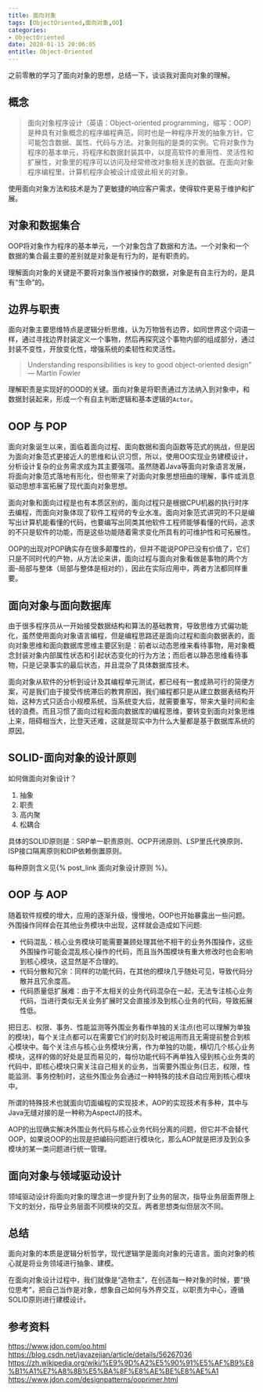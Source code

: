 ```yaml
---
title: 面向对象
tags: [ObjectOriented,面向对象,OO]
categories:
- ObjectOriented
date: 2020-01-15 20:06:05
entitle: Object-Oriented
---
```


之前零散的学习了面向对象的思想，总结一下，谈谈我对面向对象的理解。

<!--more-->

## 概念

> 面向对象程序设计（英语：Object-oriented programming，缩写：OOP）是种具有对象概念的程序编程典范，同时也是一种程序开发的抽象方针。它可能包含数据、属性、代码与方法。对象则指的是类的实例。它将对象作为程序的基本单元，将程序和数据封装其中，以提高软件的重用性、灵活性和扩展性，对象里的程序可以访问及经常修改对象相关连的数据。在面向对象程序编程里，计算机程序会被设计成彼此相关的对象。

使用面向对象方法和技术是为了更敏捷的响应客户需求，使得软件更易于维护和扩展。

## 对象和数据集合

OOP将对象作为程序的基本单元，一个对象包含了数据和方法。一个对象和一个数据的集合最主要的差别就是对象是有行为的，是有职责的。

理解面向对象的关键是不要将对象当作被操作的数据，对象是有自主行为的，是具有“生命”的。

## 边界与职责

面向对象主要思维特点是逻辑分析思维，认为万物皆有边界，如同世界这个词语一样，通过寻找边界封装定义一个事物，然后再探究这个事物内部的组成部分，通过封装不变性，开放变化性，增强系统的柔韧性和灵活性。

> Understanding responsibilities is key to good object-oriented design”  — Martin Fowler

理解职责是实现好的OOD的关键。面向对象是将职责通过方法纳入到对象中，和数据封装起来，形成一个有自主判断逻辑和基本逻辑的`Actor`。

## OOP 与 POP

面向对象诞生以来，面临着面向过程、面向数据和面向函数等范式的挑战，但是因为面向对象范式更接近人的思维和认识习惯，所以，使用OO实现业务建模设计，分析设计复杂的业务需求成为其主要强项。虽然随着Java等面向对象语言发展，将面向对象范式落地有形化，但也带来了对面向对象思想扭曲的理解，事件或消息驱动思想丰富拓展了现代面向对象思想。

面向对象和面向过程是也有本质区别的，面向过程只是根据CPU机器的执行时序去编程，而面向对象体现了软件工程师的专业水准。面向对象范式讲究的不只是编写出计算机能看懂的代码，也要编写出同类其他软件工程师能够看懂的代码，追求的不只是软件的功能，而是这些功能随着需求变化所具有的可维护性和可拓展性。

OOP的出现对POP确实存在很多颠覆性的，但并不能说POP已没有价值了，它们只是不同时代的产物，从方法论来讲，面向过程与面向对象看做是事物的两个方面–局部与整体（局部与整体是相对的），因此在实际应用中，两者方法都同样重要。

## 面向对象与面向数据库

由于很多程序员从一开始接受数据结构和算法的基础教育，导致思维方式偏功能化，虽然使用面向对象语言编程，但是编程思路还是面向过程和面向数据表的，面向对象思维和面向数据库思维主要区别是：前者以动态思维来看待事物，用对象概念封装对象内部属性状态和引起状态变化的行为方法；而后者以静态思维看待事物，只是记录事实的最后状态，并且混杂了具体数据库技术。

面向对象从软件的分析到设计及其编程单元测试，都已经有一套成熟可行的简便方案，可是我们由于接受传统滞后的教育原因，我们编程都只是从建立数据表结构开始，这种方式只适合小规模系统，当系统变大后，就需要重写，带来大量时间和金钱的浪费。而且习惯了面向过程和面向数据库的编程思维，要转变到面向对象思维上来，阻碍相当大，比登天还难，这就是现实中为什么大量都是基于数据库系统的原因。

## SOLID-面向对象的设计原则

如何做面向对象设计？

1. 抽象
2. 职责
3. 高内聚
4. 松耦合

具体的SOLID原则是：SRP单一职责原则、OCP开闭原则、LSP里氏代换原则、ISP接口隔离原则和DIP依赖倒置原则。

每种原则含义见{% post_link  面向对象设计原则 %}。

## OOP 与 AOP

随着软件规模的增大，应用的逐渐升级，慢慢地，OOP也开始暴露出一些问题。外围操作同样会在其他业务模块中出现，这样就会造成如下问题:
* 代码混乱：核心业务模块可能需要兼顾处理其他不相干的业务外围操作，这些外围操作可能会混乱核心操作的代码，而且当外围模块有重大修改时也会影响到核心模块，这显然是不合理的。
* 代码分散和冗余：同样的功能代码，在其他的模块几乎随处可见，导致代码分散并且冗余度高。
* 代码质量低扩展难：由于不太相关的业务代码混杂在一起，无法专注核心业务代码，当进行类似无关业务扩展时又会直接涉及到核心业务的代码，导致拓展性低。

把日志、权限、事务、性能监测等外围业务看作单独的关注点(也可以理解为单独的模块)，每个关注点都可以在需要它们的时刻及时被运用而且无需提前整合到核心模块中。每个关注点与核心业务模块分离，作为单独的功能，横切几个核心业务模块，这样的做的好处是显而易见的，每份功能代码不再单独入侵到核心业务类的代码中，即核心模块只需关注自己相关的业务，当需要外围业务(日志，权限，性能监测、事务控制)时，这些外围业务会通过一种特殊的技术自动应用到核心模块中。

所谓的特殊技术也就面向切面编程的实现技术，AOP的实现技术有多种，其中与Java无缝对接的是一种称为AspectJ的技术。

AOP的出现确实解决外围业务代码与核心业务代码分离的问题，但它并不会替代OOP，如果说OOP的出现是把编码问题进行模块化，那么AOP就是把涉及到众多模块的某一类问题进行统一管理。

## 面向对象与领域驱动设计

领域驱动设计将面向对象的理念进一步提升到了业务的层次，指导业务层面界限上下文的划分，指导业务层面不同模块的交互。两者思想类似但层次不同。

## 总结

面向对象的本质是逻辑分析哲学，现代逻辑学是面向对象的元语言。面向对象的核心就是将业务领域进行抽象、建模。

在面向对象设计过程中，我们就像是“造物主”，在创造每一种对象的时候，要“换位思考”，把自己当作是对象，想象自己如何与外界交互，以职责为中心，遵循SOLID原则进行建模设计。

## 参考资料
<https://www.jdon.com/oo.html>
<https://blog.csdn.net/javazejian/article/details/56267036>
<https://zh.wikipedia.org/wiki/%E9%9D%A2%E5%90%91%E5%AF%B9%E8%B1%A1%E7%A8%8B%E5%BA%8F%E8%AE%BE%E8%AE%A1>
<https://www.jdon.com/designpatterns/ooprimer.html>

